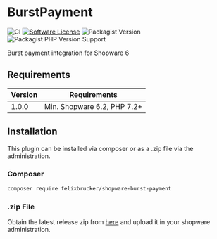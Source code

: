 # BurstPayment

![CI](https://github.com/felixbrucker/shopware-burst-payment/workflows/CI/badge.svg)
[![Software License](https://img.shields.io/badge/license-GPL--3.0-brightgreen.svg)](LICENSE)
![Packagist Version](https://img.shields.io/packagist/v/felixbrucker/shopware-burst-payment)
![Packagist PHP Version Support](https://img.shields.io/packagist/php-v/felixbrucker/shopware-burst-payment)

Burst payment integration for Shopware 6

## Requirements

| Version 	| Requirements               	|
|---------	|----------------------------	|
| 1.0.0    	| Min. Shopware 6.2, PHP 7.2+ 	|

## Installation

This plugin can be installed via composer or as a .zip file via the administration.

### Composer

```bash
composer require felixbrucker/shopware-burst-payment
```

### .zip File

Obtain the latest release zip from [here](https://github.com/felixbrucker/shopware-burst-payment/releases/latest) and upload it in your shopware administration.
